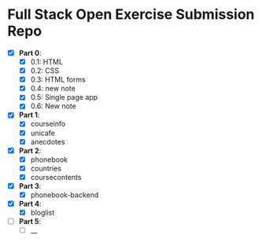 # Full Stack Open Exercise Submission Repo
- [x] **Part 0**:
  - [x] 0.1: HTML
  - [x] 0.2: CSS
  - [x] 0.3: HTML forms
  - [x] 0.4: new note
  - [x] 0.5: Single page app
  - [x] 0.6: New note
- [x] **Part 1**:
  - [x] courseinfo
  - [x] unicafe
  - [x] anecdotes
- [x] **Part 2**:
  - [x] phonebook
  - [x] countries
  - [x] coursecontents
- [x] **Part 3**:
  - [x] phonebook-backend
- [x] **Part 4**:
  - [x] bloglist
- [ ] **Part 5**:
  - [ ] __
